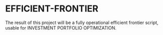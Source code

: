 # EFFICIENT-FRONTIER
The result of this project will be a fully operational efficient frontier script, usable for INVESTMENT PORTFOLIO OPTIMIZATION.
